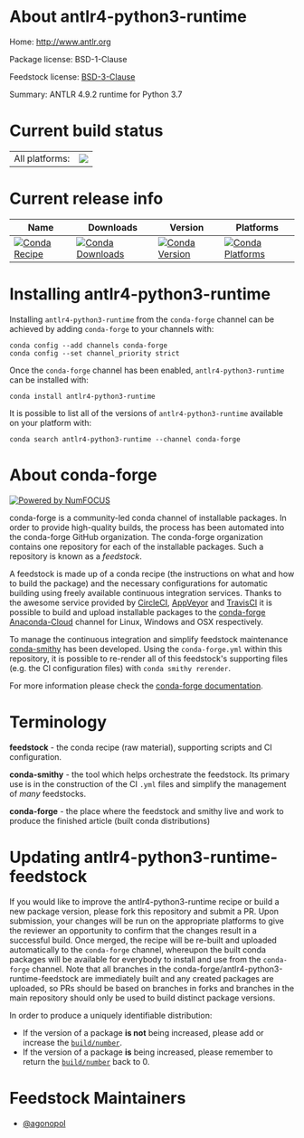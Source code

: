 About antlr4-python3-runtime
============================

Home: http://www.antlr.org

Package license: BSD-1-Clause

Feedstock license: [BSD-3-Clause](https://github.com/conda-forge/antlr4-python3-runtime-feedstock/blob/master/LICENSE.txt)

Summary: ANTLR 4.9.2 runtime for Python 3.7

Current build status
====================


<table><tr><td>All platforms:</td>
    <td>
      <a href="https://dev.azure.com/conda-forge/feedstock-builds/_build/latest?definitionId=12865&branchName=master">
        <img src="https://dev.azure.com/conda-forge/feedstock-builds/_apis/build/status/antlr4-python3-runtime-feedstock?branchName=master">
      </a>
    </td>
  </tr>
</table>

Current release info
====================

| Name | Downloads | Version | Platforms |
| --- | --- | --- | --- |
| [![Conda Recipe](https://img.shields.io/badge/recipe-antlr4--python3--runtime-green.svg)](https://anaconda.org/conda-forge/antlr4-python3-runtime) | [![Conda Downloads](https://img.shields.io/conda/dn/conda-forge/antlr4-python3-runtime.svg)](https://anaconda.org/conda-forge/antlr4-python3-runtime) | [![Conda Version](https://img.shields.io/conda/vn/conda-forge/antlr4-python3-runtime.svg)](https://anaconda.org/conda-forge/antlr4-python3-runtime) | [![Conda Platforms](https://img.shields.io/conda/pn/conda-forge/antlr4-python3-runtime.svg)](https://anaconda.org/conda-forge/antlr4-python3-runtime) |

Installing antlr4-python3-runtime
=================================

Installing `antlr4-python3-runtime` from the `conda-forge` channel can be achieved by adding `conda-forge` to your channels with:

```
conda config --add channels conda-forge
conda config --set channel_priority strict
```

Once the `conda-forge` channel has been enabled, `antlr4-python3-runtime` can be installed with:

```
conda install antlr4-python3-runtime
```

It is possible to list all of the versions of `antlr4-python3-runtime` available on your platform with:

```
conda search antlr4-python3-runtime --channel conda-forge
```


About conda-forge
=================

[![Powered by
NumFOCUS](https://img.shields.io/badge/powered%20by-NumFOCUS-orange.svg?style=flat&colorA=E1523D&colorB=007D8A)](https://numfocus.org)

conda-forge is a community-led conda channel of installable packages.
In order to provide high-quality builds, the process has been automated into the
conda-forge GitHub organization. The conda-forge organization contains one repository
for each of the installable packages. Such a repository is known as a *feedstock*.

A feedstock is made up of a conda recipe (the instructions on what and how to build
the package) and the necessary configurations for automatic building using freely
available continuous integration services. Thanks to the awesome service provided by
[CircleCI](https://circleci.com/), [AppVeyor](https://www.appveyor.com/)
and [TravisCI](https://travis-ci.com/) it is possible to build and upload installable
packages to the [conda-forge](https://anaconda.org/conda-forge)
[Anaconda-Cloud](https://anaconda.org/) channel for Linux, Windows and OSX respectively.

To manage the continuous integration and simplify feedstock maintenance
[conda-smithy](https://github.com/conda-forge/conda-smithy) has been developed.
Using the ``conda-forge.yml`` within this repository, it is possible to re-render all of
this feedstock's supporting files (e.g. the CI configuration files) with ``conda smithy rerender``.

For more information please check the [conda-forge documentation](https://conda-forge.org/docs/).

Terminology
===========

**feedstock** - the conda recipe (raw material), supporting scripts and CI configuration.

**conda-smithy** - the tool which helps orchestrate the feedstock.
                   Its primary use is in the construction of the CI ``.yml`` files
                   and simplify the management of *many* feedstocks.

**conda-forge** - the place where the feedstock and smithy live and work to
                  produce the finished article (built conda distributions)


Updating antlr4-python3-runtime-feedstock
=========================================

If you would like to improve the antlr4-python3-runtime recipe or build a new
package version, please fork this repository and submit a PR. Upon submission,
your changes will be run on the appropriate platforms to give the reviewer an
opportunity to confirm that the changes result in a successful build. Once
merged, the recipe will be re-built and uploaded automatically to the
`conda-forge` channel, whereupon the built conda packages will be available for
everybody to install and use from the `conda-forge` channel.
Note that all branches in the conda-forge/antlr4-python3-runtime-feedstock are
immediately built and any created packages are uploaded, so PRs should be based
on branches in forks and branches in the main repository should only be used to
build distinct package versions.

In order to produce a uniquely identifiable distribution:
 * If the version of a package **is not** being increased, please add or increase
   the [``build/number``](https://docs.conda.io/projects/conda-build/en/latest/resources/define-metadata.html#build-number-and-string).
 * If the version of a package **is** being increased, please remember to return
   the [``build/number``](https://docs.conda.io/projects/conda-build/en/latest/resources/define-metadata.html#build-number-and-string)
   back to 0.

Feedstock Maintainers
=====================

* [@agonopol](https://github.com/agonopol/)

